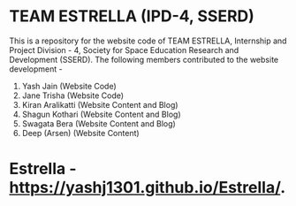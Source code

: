 # TEAM ESTRELLA (IPD-4, SSERD)

This is a repository for the website code of TEAM ESTRELLA, Internship and Project Division - 4, Society for Space Education Research and Development (SSERD). The following members contributed to the website development - 

1. Yash Jain (Website Code)
2. Jane Trisha (Website Code)
3. Kiran Aralikatti (Website Content and Blog)
4. Shagun Kothari (Website Content and Blog)
5. Swagata Bera (Website Content and Blog)
6. Deep (Arsen) (Website Content)

# Estrella - https://yashj1301.github.io/Estrella/.
